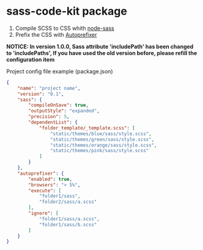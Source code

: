 # sass-code-kit package

1. Compile SCSS to CSS whith [node-sass](https://github.com/sass/node-sass)
2. Prefix the CSS with [Autoprefixer](https://github.com/postcss/autoprefixer)

**NOTICE: In version 1.0.0, Sass attribute 'includePath' has been changed to 'includePaths', If you have used the old version before, please refill the configuration item**

Project config file example (package.json)

```json
{
    "name": "project name",
    "version": "0.1",
    "sass": {
        "compileOnSave": true,
        "outputStyle": "expanded",
        "precision": 5,
        "dependentList": {
            "folder_template/_template.scss": [
                "static/themes/blue/sass/style.scss",
                "static/themes/green/sass/style.scss",
                "static/themes/orange/sass/style.scss",
                "static/themes/pink/sass/style.scss"
            ]
        }
    },
    "autoprefixer": {
        "enabled": true,
        "browsers": "> 5%",
        "execute": [
            "folder1/sass",
            "folder2/sass/a.scss"
        ],
        "ignore": [
            "folder1/sass/a.scss",
            "folder1/sass/b.scss"
        ]
    }
}
```
